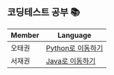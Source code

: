 ## 코딩테스트 공부 :books:

| Member | Language                                                                      |
| ------ | ----------------------------------------------------------------------------- |
| 오태권 | [Python로 이동하기](https://github.com/Cool-Piece-v1/coding-test/tree/python) |
| 서재권 | [Java로 이동하기](https://github.com/Cool-Piece-v1/coding-test/tree/java)     |
